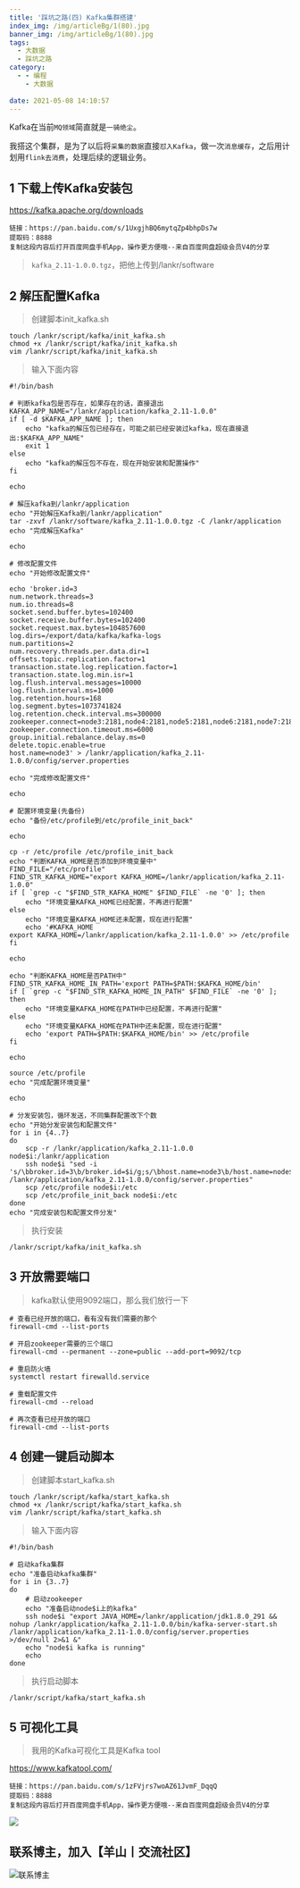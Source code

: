 ```yaml
---
title: '踩坑之路(四) Kafka集群搭建'
index_img: /img/articleBg/1(80).jpg
banner_img: /img/articleBg/1(80).jpg
tags:
  - 大数据
  - 踩坑之路
category:
  - - 编程
    - 大数据
    
date: 2021-05-08 14:10:57
---
```


Kafka在当前`MQ领域`简直就是`一骑绝尘`。

我搭这个集群，是为了以后将`采集的数据`直接`怼入Kafka`，做一次`消息缓存`，之后用计划用`flink去消费`，处理后续的逻辑业务。

<!-- more -->

## 1 下载上传Kafka安装包

https://kafka.apache.org/downloads

```
链接：https://pan.baidu.com/s/1UxgjhBQ6mytqZp4bhpDs7w 
提取码：8888 
复制这段内容后打开百度网盘手机App，操作更方便哦--来自百度网盘超级会员V4的分享
```

> `kafka_2.11-1.0.0.tgz`，把他上传到/lankr/software

## 2 解压配置Kafka

> 创建脚本init_kafka.sh

```shell
touch /lankr/script/kafka/init_kafka.sh
chmod +x /lankr/script/kafka/init_kafka.sh
vim /lankr/script/kafka/init_kafka.sh
```

> 输入下面内容

```shell
#!/bin/bash

# 判断kafka包是否存在，如果存在的话，直接退出
KAFKA_APP_NAME="/lankr/application/kafka_2.11-1.0.0"	
if [ -d $KAFKA_APP_NAME ]; then
    echo "kafka的解压包已经存在，可能之前已经安装过kafka，现在直接退出:$KAFKA_APP_NAME"
    exit 1
else
    echo "kafka的解压包不存在，现在开始安装和配置操作"
fi

echo

# 解压kafka到/lankr/application
echo "开始解压Kafka到/lankr/application"
tar -zxvf /lankr/software/kafka_2.11-1.0.0.tgz -C /lankr/application
echo "完成解压Kafka"

echo 

# 修改配置文件
echo "开始修改配置文件"

echo 'broker.id=3
num.network.threads=3
num.io.threads=8
socket.send.buffer.bytes=102400
socket.receive.buffer.bytes=102400
socket.request.max.bytes=104857600
log.dirs=/export/data/kafka/kafka-logs
num.partitions=2
num.recovery.threads.per.data.dir=1
offsets.topic.replication.factor=1
transaction.state.log.replication.factor=1
transaction.state.log.min.isr=1
log.flush.interval.messages=10000
log.flush.interval.ms=1000
log.retention.hours=168
log.segment.bytes=1073741824
log.retention.check.interval.ms=300000
zookeeper.connect=node3:2181,node4:2181,node5:2181,node6:2181,node7:2181
zookeeper.connection.timeout.ms=6000
group.initial.rebalance.delay.ms=0
delete.topic.enable=true
host.name=node3' > /lankr/application/kafka_2.11-1.0.0/config/server.properties 

echo "完成修改配置文件"

echo

# 配置环境变量(先备份)
echo "备份/etc/profile到/etc/profile_init_back"

echo 

cp -r /etc/profile /etc/profile_init_back
echo "判断KAFKA_HOME是否添加到环境变量中"
FIND_FILE="/etc/profile"
FIND_STR_KAFKA_HOME="export KAFKA_HOME=/lankr/application/kafka_2.11-1.0.0"
if [ `grep -c "$FIND_STR_KAFKA_HOME" $FIND_FILE` -ne '0' ]; then
    echo "环境变量KAFKA_HOME已经配置，不再进行配置"
else
    echo "环境变量KAFKA_HOME还未配置，现在进行配置"
    echo '#KAFKA_HOME
export KAFKA_HOME=/lankr/application/kafka_2.11-1.0.0' >> /etc/profile
fi

echo

echo "判断KAFKA_HOME是否PATH中"
FIND_STR_KAFKA_HOME_IN_PATH='export PATH=$PATH:$KAFKA_HOME/bin'
if [ `grep -c "$FIND_STR_KAFKA_HOME_IN_PATH" $FIND_FILE` -ne '0' ]; then
    echo "环境变量KAFKA_HOME在PATH中已经配置，不再进行配置"
else
    echo "环境变量KAFKA_HOME在PATH中还未配置，现在进行配置"
    echo 'export PATH=$PATH:$KAFKA_HOME/bin' >> /etc/profile
fi

echo

source /etc/profile
echo "完成配置环境变量"

echo

# 分发安装包，循环发送，不同集群配置改下个数
echo "开始分发安装包和配置文件"
for i in {4..7}
do
    scp -r /lankr/application/kafka_2.11-1.0.0 node$i:/lankr/application
    ssh node$i "sed -i 's/\bbroker.id=3\b/broker.id=$i/g;s/\bhost.name=node3\b/host.name=node$i/g' /lankr/application/kafka_2.11-1.0.0/config/server.properties"
    scp /etc/profile node$i:/etc
    scp /etc/profile_init_back node$i:/etc
done 
echo "完成安装包和配置文件分发"
```

> 执行安装

```shell
/lankr/script/kafka/init_kafka.sh
```

## 3 开放需要端口

> kafka默认使用9092端口，那么我们放行一下

```shell
# 查看已经开放的端口，看有没有我们需要的那个
firewall-cmd --list-ports

# 开启zookeeper需要的三个端口
firewall-cmd --permanent --zone=public --add-port=9092/tcp

# 重启防火墙
systemctl restart firewalld.service

# 重载配置文件
firewall-cmd --reload
 
# 再次查看已经开放的端口
firewall-cmd --list-ports
```
 
## 4 创建一键启动脚本

> 创建脚本start_kafka.sh

```shell
touch /lankr/script/kafka/start_kafka.sh
chmod +x /lankr/script/kafka/start_kafka.sh
vim /lankr/script/kafka/start_kafka.sh
```

> 输入下面内容

```shell
#!/bin/bash

# 启动kafka集群
echo "准备启动kafka集群"
for i in {3..7}
do
    # 启动zookeeper
    echo "准备启动node$i上的kafka"
    ssh node$i "export JAVA_HOME=/lankr/application/jdk1.8.0_291 && nohup /lankr/application/kafka_2.11-1.0.0/bin/kafka-server-start.sh /lankr/application/kafka_2.11-1.0.0/config/server.properties >/dev/null 2>&1 &"
    echo "node$i kafka is running"
    echo
done
```

> 执行启动脚本

```shell
/lankr/script/kafka/start_kafka.sh
```

## 5 可视化工具

> 我用的Kafka可视化工具是Kafka tool

https://www.kafkatool.com/

```
链接：https://pan.baidu.com/s/1zFVjrs7woAZ61JvmF_DqqQ 
提取码：8888 
复制这段内容后打开百度网盘手机App，操作更方便哦--来自百度网盘超级会员V4的分享
```

![](/img/articleContent/踩坑之路/4_Kafka集群搭建/1.png)

## 联系博主，加入【羊山丨交流社区】
![联系博主](/img/icon/wechatFindMe.png)
